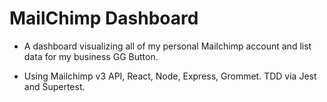 # MailChimp Dashboard

- A dashboard visualizing all of my personal Mailchimp account and list data for my business GG Button.

- Using Mailchimp v3 API, React, Node, Express, Grommet. TDD via Jest and Supertest.
